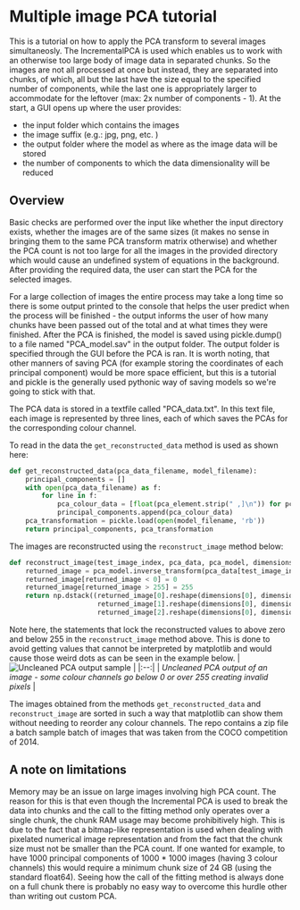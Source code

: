 # Multiple image PCA tutorial
This is a tutorial on how to apply the PCA transform to several images simultaneosly. The IncrementalPCA is used which enables us to work with an otherwise too large body of image data in separated chunks. So the images are not all processed at once but instead, they are separated into chunks, of which, all but the last have the size equal to the specified number of components, while the last one is appropriately larger to accommodate for the leftover (max: 2x number of components - 1). At the start, a GUI opens up where the user provides:
 - the input folder which contains the images
 - the image suffix (e.g.: jpg, png, etc. )
 - the output folder where the model as where as the image data will be stored
 - the number of components to which the data dimensionality will be reduced
## Overview 
Basic checks are performed over the input like whether the input directory exists, whether the images are of the same sizes (it makes no sense in bringing them to the same PCA transform matrix otherwise) and whether the PCA count is not too large for all the images in the provided directory which would cause an undefined system of equations in the background. After providing the required data, the user can start the PCA for the selected images. 

For a large collection of images the entire process may take a long time so there is some output printed to the console that helps the user predict when the process will be finished - the output informs the user of how many chunks have been passed out of the total and at what times they were finished.
After the PCA is finished, the model is saved using pickle.dump() to a file named "PCA_model.sav" in the output folder. The output folder is specified through the GUI before the PCA is ran. It is worth noting, that other manners of saving PCA (for example storing the coordinates of each principal component) would be more space efficient, but this is a tutorial and pickle is the generally used pythonic way of saving models so we're going to stick with that. 

The PCA data is stored in a textfile called "PCA_data.txt". In this text file, each image is represented by three lines, each of which saves the PCAs for the corresponding colour channel. 

To read in the data the `get_reconstructed_data` method is used as shown here:
```python
def get_reconstructed_data(pca_data_filename, model_filename):
    principal_components = []
    with open(pca_data_filename) as f:
        for line in f:
            pca_colour_data = [float(pca_element.strip(" ,]\n")) for pca_element in line.split("[")[1].split(" ")]
            principal_components.append(pca_colour_data)
    pca_transformation = pickle.load(open(model_filename, 'rb'))
    return principal_components, pca_transformation
```

The images are reconstructed using the `reconstruct_image` method below:
```python
def reconstruct_image(test_image_index, pca_data, pca_model, dimensions):
    returned_image = pca_model.inverse_transform(pca_data[test_image_index * 3:test_image_index * 3 + 3])
    returned_image[returned_image < 0] = 0
    returned_image[returned_image > 255] = 255
    return np.dstack((returned_image[0].reshape(dimensions[0], dimensions[1]),
                      returned_image[1].reshape(dimensions[0], dimensions[1]),
                      returned_image[2].reshape(dimensions[0], dimensions[1]))).astype(np.uint8)
```


Note here, the statements that lock the reconstructed values to above zero and below 255 in the `reconstruct_image` method above. This is done to avoid getting values that cannot be interpreted by matplotlib and would cause those weird dots as can be seen in the example below.
| ![Uncleaned PCA output sample](https://www.askpython.com/wp-content/uploads/2020/10/compressed-image-with-first-50-Principal-Components.jpeg.webp) | 
|:--:| 
| *Uncleaned PCA output of an image -  some colour channels go below 0 or over 255 creating invalid pixels* |


The images obtained from the methods `get_reconstructed_data` and `reconstruct_image` are sorted in such a way that matplotlib can show them without needing to reorder any colour channels. 
The repo contains a zip file a batch sample batch of images that was taken from the COCO competition of 2014. 




## A note on limitations
Memory may be an issue on large images involving high PCA count. The reason for this is that even though the Incremental PCA is used to break the data into chunks and the call to the fitting method only operates over a single chunk, the chunk RAM usage may become prohibitively high. This is due to the fact that a bitmap-like representation is used when dealing with pixelated numerical image representation and from the fact that the chunk size must not be smaller than the PCA count. If one wanted for example, to have 1000 principal components of 1000 * 1000 images (having 3 colour channels) this would require a minimum chunk size of 24 GB (using the standard float64).
Seeing how the call of the fitting method is always done on a full chunk there is probably no easy way to overcome this hurdle other than writing out custom PCA.
